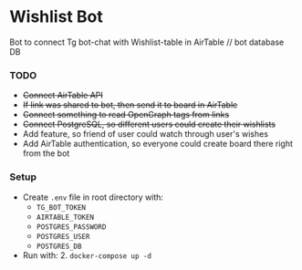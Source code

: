 # Wishlist Bot
Bot to connect Tg bot-chat with Wishlist-table in AirTable // bot database DB

### TODO

- ~~Connect AirTable API~~
- ~~If link was shared to bot, then send it to board in AirTable~~
- ~~Connect something to read OpenGraph tags from links~~
- ~~Connect PostgreSQL, so different users could create their wishlists~~
- Add feature, so friend of user could watch through user's wishes
- Add AirTable authentication, so everyone could create board there right from the bot

### Setup

- Create `.env` file in root directory with:
    - `TG_BOT_TOKEN`
    - `AIRTABLE_TOKEN`
    - `POSTGRES_PASSWORD`
    - `POSTGRES_USER`
    - `POSTGRES_DB`
- Run with:
    2. `docker-compose up -d`
